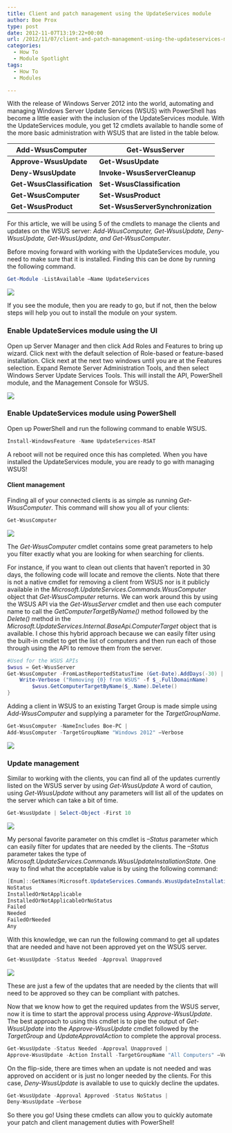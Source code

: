 ```yaml
---
title: Client and patch management using the UpdateServices module
author: Boe Prox
type: post
date: 2012-11-07T13:19:22+00:00
url: /2012/11/07/client-and-patch-management-using-the-updateservices-module/
categories:
  - How To
  - Module Spotlight
tags:
  - How To
  - Modules

---
```

With the release of Windows Server 2012 into the world, automating and managing Windows Server Update Services (WSUS) with PowerShell has become a little easier with the inclusion of the UpdateServices module. With the UpdateServices module, you get 12 cmdlets available to handle some of the more basic administration with WSUS that are listed in the table below.

| **Add-WsusComputer**       | **Get-WsusServer**                |
| -------------------------- | --------------------------------- |
| **Approve-WsusUpdate**     | **Get-WsusUpdate**                |
| **Deny-WsusUpdate**        | **Invoke-WsusServerCleanup**      |
| **Get-WsusClassification** | **Set-WsusClassification**        |
| **Get-WsusComputer**       | **Set-WsusProduct**               |
| **Get-WsusProduct**        | **Set-WsusServerSynchronization** |

For this article, we will be using 5 of the cmdlets to manage the clients and updates on the WSUS server: _Add-WsusComputer, Get-WsusUpdate, Deny-WsusUpdate, Get-WsusUpdate, and Get-WsusComputer_.

Before moving forward with working with the UpdateServices module, you need to make sure that it is installed. Finding this can be done by running the following command.

```powershell
Get-Module -ListAvailable –Name UpdateServices
```

![](/images/BoeWsus1.png)

If you see the module, then you are ready to go, but if not, then the below steps will help you out to install the module on your system.

### Enable UpdateServices module using the UI

Open up Server Manager and then click Add Roles and Features to bring up wizard. Click next with the default selection of Role-based or feature-based installation. Click next at the next two windows until you are at the Features selection. Expand Remote Server Administration Tools, and then select Windows Server Update Services Tools. This will install the API, PowerShell module, and the Management Console for WSUS.

![](/images/BoeWsus2.png)

### Enable UpdateServices module using PowerShell

Open up PowerShell and run the following command to enable WSUS.

```powershell
Install-WindowsFeature -Name UpdateServices-RSAT
```

A reboot will not be required once this has completed. When you have installed the UpdateServices module, you are ready to go with managing WSUS!

#### Client management

Finding all of your connected clients is as simple as running _Get-WsusComputer_. This command will show you all of your clients:

```powershell
Get-WsusComputer
```

![](/images/BoeWsus3.png)

The _Get-WsusComputer_ cmdlet contains some great parameters to help you filter exactly what you are looking for when searching for clients.

For instance, if you want to clean out clients that haven’t reported in 30 days, the following code will locate and remove the clients. Note that there is not a native cmdlet for removing a client from WSUS nor is it publicly available in the _Microsoft.UpdateServices.Commands.WsusComputer_ object that _Get-WsusComputer_ returns. We can work around this by using the WSUS API via the _Get-WsusServer_ cmdlet and then use each computer name to call the _GetComputerTargetByName()_ method followed by the _Delete()_ method in the _Microsoft.UpdateServices.Internal.BaseApi.ComputerTarget_ object that is available. I chose this hybrid approach because we can easily filter using the built-in cmdlet to get the list of computers and then run each of those through using the API to remove them from the server.

```powershell
#Used for the WSUS APIs
$wsus = Get-WsusServer
Get-WsusComputer -FromLastReportedStatusTime (Get-Date).AddDays(-30) | ForEach-Object {
	Write-Verbose ("Removing {0} from WSUS" -f $_.FullDomainName)
        $wsus.GetComputerTargetByName($_.Name).Delete()
}
```


Adding a client in WSUS to an existing Target Group is made simple using _Add-WsusComputer_ and supplying a parameter for the _TargetGroupName_.

```powershell
Get-WsusComputer -NameIncludes Boe-PC |
Add-WsusComputer -TargetGroupName "Windows 2012" –Verbose
```


![](/images/BoeWsus4.png)

### Update management

Similar to working with the clients, you can find all of the updates currently listed on the WSUS server by using _Get-WsusUpdate_ A word of caution, using _Get-WsusUpdate_ without any parameters will list all of the updates on the server which can take a bit of time.

```powershell
Get-WsusUpdate | Select-Object -First 10
```

![](/images/BoeWsus5.png)

My personal favorite parameter on this cmdlet is _–Status_ parameter which can easily filter for updates that are needed by the clients. The _–Status_ parameter takes the type of _Microsoft.UpdateServices.Commands.WsusUpdateInstallationState_. One way to find what the acceptable value is by using the following command:

```powershell
[Enum]::GetNames(Microsoft.UpdateServices.Commands.WsusUpdateInstallationState)
NoStatus
InstalledOrNotApplicable
InstalledOrNotApplicableOrNoStatus
Failed
Needed
FailedOrNeeded
Any
```

With this knowledge, we can run the following command to get all updates that are needed and have not been approved yet on the WSUS server.

```powershell
Get-WsusUpdate -Status Needed -Approval Unapproved
```

![](/images/BoeWsus6.png)

These are just a few of the updates that are needed by the clients that will need to be approved so they can be compliant with patches.

Now that we know how to get the required updates from the WSUS server, now it is time to start the approval process using _Approve-WsusUpdate_. The best approach to using this cmdlet is to pipe the output of _Get-WsusUpdate_ into the _Approve-WsusUpdate_ cmdlet followed by the _TargetGroup_ and _UpdateApprovalAction_ to complete the approval process.

```powershell
Get-WsusUpdate -Status Needed -Approval Unapproved |
Approve-WsusUpdate -Action Install -TargetGroupName "All Computers" –Verbose
```


On the flip-side, there are times when an update is not needed and was approved on accident or is just no longer needed by the clients. For this case, _Deny-WsusUpdate_ is available to use to quickly decline the updates.

```powershell
Get-WsusUpdate -Approval Approved -Status NoStatus |
Deny-WsusUpdate –Verbose
```


So there you go! Using these cmdlets can allow you to quickly automate your patch and client management duties with PowerShell!
